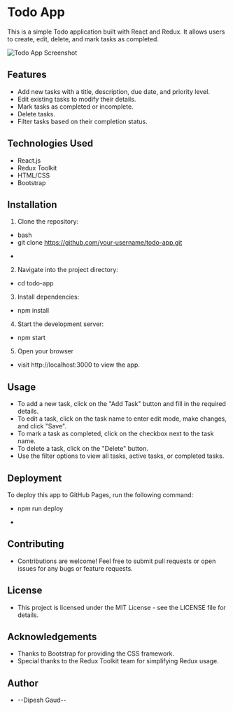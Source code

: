 # Todo App

This is a simple Todo application built with React and Redux. It allows users to create, edit, delete, and mark tasks as completed.

![Todo App Screenshot](./screenshot.png)

## Features

- Add new tasks with a title, description, due date, and priority level.
- Edit existing tasks to modify their details.
- Mark tasks as completed or incomplete.
- Delete tasks.
- Filter tasks based on their completion status.

## Technologies Used

- React.js
- Redux Toolkit
- HTML/CSS
- Bootstrap

## Installation

1. Clone the repository:

  - bash
  - git clone https://github.com/your-username/todo-app.git
  - ```git clone https://github.com/your-username/todo-app.git

2. Navigate into the project directory:

  - cd todo-app

3. Install dependencies:

  - npm install

4. Start the development server:

  - npm start

5. Open your browser
  - visit http://localhost:3000 to view the app.

## Usage

- To add a new task, click on the "Add Task" button and fill in the required details.
- To edit a task, click on the task name to enter edit mode, make changes, and click "Save".
- To mark a task as completed, click on the checkbox next to the task name.
- To delete a task, click on the "Delete" button.
- Use the filter options to view all tasks, active tasks, or completed tasks.

## Deployment
To deploy this app to GitHub Pages, run the following command:
- npm run deploy
- ``` npm run deploy

## Contributing
- Contributions are welcome! Feel free to submit pull requests or open issues for any bugs or feature requests.

## License
- This project is licensed under the MIT License - see the LICENSE file for details.

## Acknowledgements
- Thanks to Bootstrap for providing the CSS framework.
- Special thanks to the Redux Toolkit team for simplifying Redux usage.

## Author
- --Dipesh Gaud--

